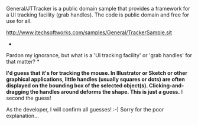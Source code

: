 General/JTTracker is a public domain sample that provides a framework for a UI tracking facility (grab handles). The code is public domain and free for use for all.

http://www.jtechsoftworks.com/samples/General/TrackerSample.sit

*
Pardon my ignorance, but what is a 'UI tracking facility' or 'grab handles' for that matter?
*

**I'd guess that it's for tracking the mouse. In Illustrator or Sketch or other graphical applications, little handles (usually squares or dots) are often displayed on the bounding box of the selected object(s). Clicking-and-dragging the handles around deforms the shape. This is just a guess.**  I second the guess!

As the developer, I will confirm all guesses! :-) Sorry for the poor explanation...